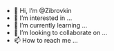 - 👋 Hi, I’m @Zibrovkin
- 👀 I’m interested in ...
- 🌱 I’m currently learning ...
- 💞️ I’m looking to collaborate on ...
- 📫 How to reach me ...

<!---
Zibrovkin/Zibrovkin is a ✨ special ✨ repository because its `README.md` (this file) appears on your GitHub profile.
You can click the Preview link to take a look at your changes.
--->
